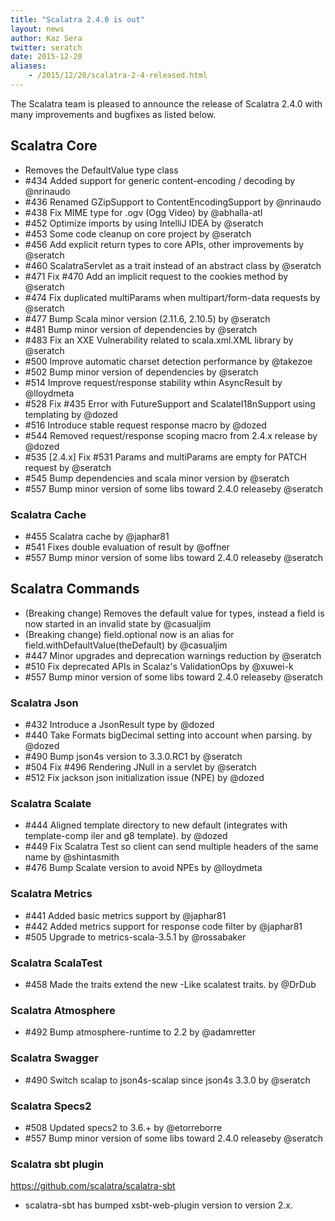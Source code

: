 ```yaml
---
title: "Scalatra 2.4.0 is out"
layout: news
author: Kaz Sera
twitter: seratch
date: 2015-12-20
aliases:
    - /2015/12/20/scalatra-2-4-released.html
---
```


The Scalatra team is pleased to announce the release of Scalatra 2.4.0 with many improvements and bugfixes as listed below.

<!--more-->


## Scalatra Core

* Removes the DefaultValue type class
* #434 Added support for generic content-encoding / decoding by @nrinaudo
* #436 Renamed GZipSupport to ContentEncodingSupport by @nrinaudo
* #438 Fix MIME type for .ogv (Ogg Video) by @abhalla-atl
* #452 Optimize imports by using IntelliJ IDEA by @seratch
* #453 Some code cleanup on core project by @seratch
* #456 Add explicit return types to core APIs, other improvements by @seratch
* #460 ScalatraServlet as a trait instead of an abstract class by @seratch
* #471 Fix #470 Add an implicit request to the cookies method by @seratch
* #474 Fix duplicated multiParams when multipart/form-data requests by @seratch
* #477 Bump Scala minor version (2.11.6, 2.10.5)  by @seratch
* #481 Bump minor version of dependencies by @seratch
* #483 Fix an XXE Vulnerability related to scala.xml.XML library by @seratch
* #500 Improve automatic charset detection performance by @takezoe
* #502 Bump minor version of dependencies by @seratch
* #514 Improve request/response stability wthin AsyncResult by @lloydmeta
* #528 Fix #435 Error with FutureSupport and ScalateI18nSupport using templating by @dozed
* #516 Introduce stable request response macro by @dozed
* #544 Removed request/response scoping macro from 2.4.x release by @dozed
* #535 [2.4.x] Fix #531 Params and multiParams are empty for PATCH request by @seratch
* #545 Bump dependencies and scala minor version by @seratch
* #557 Bump minor version of some libs toward 2.4.0 releaseby @seratch

### Scalatra Cache

* #455 Scalatra cache by @japhar81
* #541 Fixes double evaluation of result by @offner
* #557 Bump minor version of some libs toward 2.4.0 releaseby @seratch

## Scalatra Commands

* (Breaking change) Removes the default value for types, instead a field is now started in an invalid state by @casualjim
* (Breaking change) field.optional now is an alias for field.withDefaultValue(theDefault) by @casualjim
* #447 Minor upgrades and deprecation warnings reduction by @seratch
* #510 Fix deprecated APIs in Scalaz's ValidationOps by @xuwei-k
* #557 Bump minor version of some libs toward 2.4.0 releaseby @seratch

### Scalatra Json

* #432 Introduce a JsonResult type by @dozed
* #440 Take Formats bigDecimal setting into account when parsing. by @dozed
* #490 Bump json4s version to 3.3.0.RC1 by @seratch
* #504 Fix #496 Rendering JNull in a servlet by @seratch
* #512 Fix jackson json initialization issue (NPE) by @dozed

### Scalatra Scalate

* #444 Aligned template directory to new default (integrates with template-comp iler and g8 template). by @dozed
* #449 Fix Scalatra Test so client can send multiple headers of the same name by @shintasmith
* #476 Bump Scalate version to avoid NPEs by @lloydmeta

### Scalatra Metrics

* #441 Added basic metrics support by @japhar81
* #442 Added metrics support for response code filter by @japhar81
* #505 Upgrade to metrics-scala-3.5.1 by @rossabaker

### Scalatra ScalaTest

* #458 Made the traits extend the new -Like scalatest traits. by @DrDub

### Scalatra Atmosphere

* #492 Bump atmosphere-runtime to 2.2 by @adamretter

### Scalatra Swagger

* #490 Switch scalap to json4s-scalap since json4s 3.3.0 by @seratch

### Scalatra Specs2

* #508 Updated specs2 to 3.6.+ by @etorreborre
* #557 Bump minor version of some libs toward 2.4.0 releaseby @seratch

### Scalatra sbt plugin

https://github.com/scalatra/scalatra-sbt

* scalatra-sbt has bumped xsbt-web-plugin version to version 2.x.
